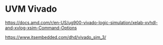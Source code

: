 # UVM Vivado





https://docs.amd.com/r/en-US/ug900-vivado-logic-simulation/xelab-xvhdl-and-xvlog-xsim-Command-Options


https://www.itsembedded.com/dhd/vivado_sim_3/